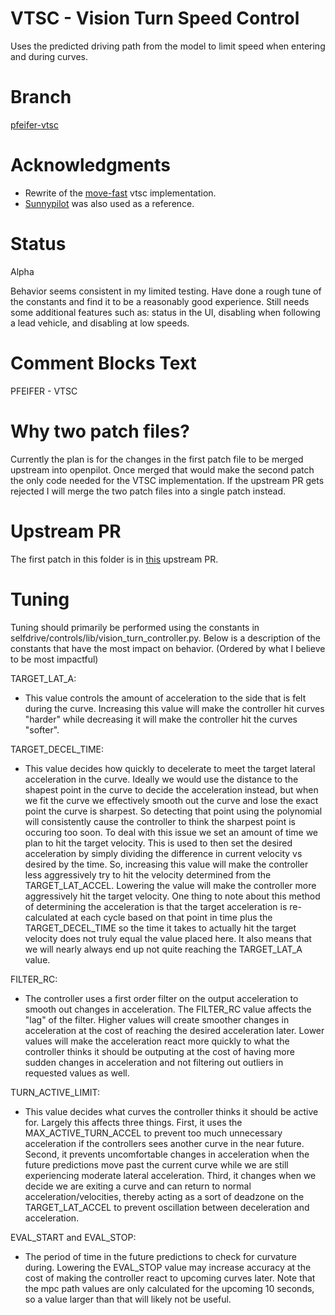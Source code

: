 # VTSC - Vision Turn Speed Control
Uses the predicted driving path from the model to limit speed when entering
and during curves.

# Branch
[pfeifer-vtsc](https://github.com/pfeiferj/openpilot/tree/pfeifer-vtsc)

# Acknowledgments
* Rewrite of the [move-fast](https://github.com/move-fast/openpilot) vtsc
implementation.
* [Sunnypilot](https://github.com/sunnyhaibin/sunnypilot) was also used as a
reference.

# Status
Alpha

Behavior seems consistent in my limited testing. Have done a rough tune of the
constants and find it to be a reasonably good experience. Still needs some
additional features such as: status in the UI, disabling when following a lead
vehicle, and disabling at low speeds.

# Comment Blocks Text
PFEIFER - VTSC

# Why two patch files?
Currently the plan is for the changes in the first patch file to be merged
upstream into openpilot. Once merged that would make the second patch the only
code needed for the VTSC implementation. If the upstream PR gets rejected I
will merge the two patch files into a single patch instead.

# Upstream PR
The first patch in this folder is in [this](https://github.com/commaai/openpilot/pull/27741) upstream PR.

# Tuning
Tuning should primarily be performed using the constants in
selfdrive/controls/lib/vision\_turn\_controller.py. Below is a description of
the constants that have the most impact on behavior. (Ordered by what I believe
to be most impactful)

TARGET\_LAT\_A:
  - This value controls the amount of acceleration to the side that is felt
  during the curve. Increasing this value will make the controller hit curves
  "harder" while decreasing it will make the controller hit the curves "softer".

TARGET\_DECEL\_TIME:
  - This value decides how quickly to decelerate to meet the target lateral
  acceleration in the curve. Ideally we would use the distance to the shapest
  point in the curve to decide the acceleration instead, but when we fit the
  curve we effectively smooth out the curve and lose the exact point the curve
  is sharpest. So detecting that point using the polynomial will consistently
  cause the controller to think the sharpest point is occuring too soon. To
  deal with this issue we set an amount of time we plan to hit the target
  velocity. This is used to then set the desired acceleration by simply
  dividing the difference in current velocity vs desired by the time. So,
  increasing this value will make the controller less aggressively try to hit
  the velocity determined from the TARGET\_LAT\_ACCEL. Lowering the value will
  make the controller more aggressively hit the target velocity. One thing to
  note about this method of determining the acceleration is that the target
  acceleration is re-calculated at each cycle based on that point in time plus
  the TARGET\_DECEL\_TIME so the time it takes to actually hit the target
  velocity does not truly equal the value placed here. It also means that we
  will nearly always end up not quite reaching the TARGET\_LAT\_A value.

FILTER\_RC:
  - The controller uses a first order filter on the output acceleration to
  smooth out changes in acceleration. The FILTER\_RC value affects the "lag" of
  the filter. Higher values will create smoother changes in acceleration at the
  cost of reaching the desired acceleration later. Lower values will make the
  acceleration react more quickly to what the controller thinks it should be
  outputing at the cost of having more sudden changes in acceleration and not
  filtering out outliers in requested values as well.

TURN\_ACTIVE\_LIMIT:
  - This value decides what curves the controller thinks it should be active
  for. Largely this affects three things. First, it uses the
  MAX\_ACTIVE\_TURN\_ACCEL to prevent too much unnecessary acceleration if the
  controllers sees another curve in the near future. Second, it prevents
  uncomfortable changes in acceleration when the future predictions move past
  the current curve while we are still experiencing moderate lateral
  acceleration. Third, it changes when we decide we are exiting a curve and can
  return to normal acceleration/velocities, thereby acting as a sort of
  deadzone on the TARGET\_LAT\_ACCEL to prevent oscillation between
  deceleration and acceleration.

EVAL\_START and EVAL\_STOP:
  - The period of time in the future predictions to check for curvature during.
  Lowering the EVAL\_STOP value may increase accuracy at the cost of making the
  controller react to upcoming curves later. Note that the mpc path values are
  only calculated for the upcoming 10 seconds, so a value larger than that will
  likely not be useful.
